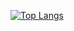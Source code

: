 [![Top Langs](https://github-readme-stats.vercel.app/api/top-langs/?username=AdrianoVoltolini)](https://github.com/anuraghazra/github-readme-stats)
